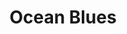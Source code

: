 ---
layout: product-presets
slug: ocean-blues
title: Ocean Blues
price: $35
before-image: /images/blog-bg-1.jpg
after-image: /images/blog-bg-2.jpg
---